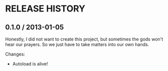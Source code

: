 # RELEASE HISTORY

## 0.1.0 / 2013-01-05

Honestly, I did not want to create this project, but sometimes the gods won't
hear our prayers. So we just have to take matters into our own hands.

Changes:

* Autoload is alive!


